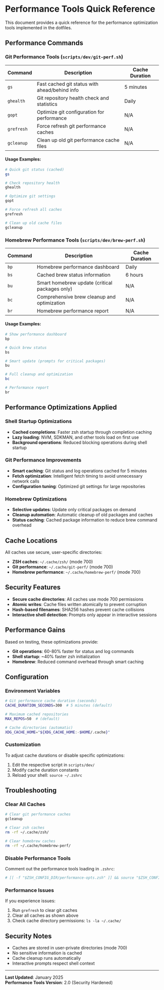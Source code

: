 # Performance Tools Quick Reference

This document provides a quick reference for the performance optimization tools implemented in the dotfiles.

## Performance Commands

### Git Performance Tools (`scripts/dev/git-perf.sh`)

| Command | Description | Cache Duration |
|---------|-------------|----------------|
| `gs` | Fast cached git status with ahead/behind info | 5 minutes |
| `ghealth` | Git repository health check and statistics | Daily |
| `gopt` | Optimize git configuration for performance | N/A |
| `grefresh` | Force refresh git performance caches | N/A |
| `gcleanup` | Clean up old git performance cache files | N/A |

#### Usage Examples:
```bash
# Quick git status (cached)
gs

# Check repository health
ghealth

# Optimize git settings
gopt

# Force refresh all caches
grefresh

# Clean up old cache files
gcleanup
```

### Homebrew Performance Tools (`scripts/dev/brew-perf.sh`)

| Command | Description | Cache Duration |
|---------|-------------|----------------|
| `bp` | Homebrew performance dashboard | Daily |
| `bs` | Cached brew status information | 6 hours |
| `bu` | Smart homebrew update (critical packages only) | N/A |
| `bc` | Comprehensive brew cleanup and optimization | N/A |
| `br` | Homebrew performance report | N/A |

#### Usage Examples:
```bash
# Show performance dashboard
bp

# Quick brew status
bs

# Smart update (prompts for critical packages)
bu

# Full cleanup and optimization
bc

# Performance report
br
```

## Performance Optimizations Applied

### Shell Startup Optimizations
- **Cached completions**: Faster zsh startup through completion caching
- **Lazy loading**: NVM, SDKMAN, and other tools load on first use
- **Background operations**: Reduced blocking operations during shell startup

### Git Performance Improvements
- **Smart caching**: Git status and log operations cached for 5 minutes
- **Fetch optimization**: Intelligent fetch timing to avoid unnecessary network calls
- **Configuration tuning**: Optimized git settings for large repositories

### Homebrew Optimizations
- **Selective updates**: Update only critical packages on demand
- **Cleanup automation**: Automatic cleanup of old packages and caches
- **Status caching**: Cached package information to reduce brew command overhead

## Cache Locations

All caches use secure, user-specific directories:

- **ZSH caches**: `~/.cache/zsh/` (mode 700)
- **Git performance**: `~/.cache/git-perf/` (mode 700)
- **Homebrew performance**: `~/.cache/homebrew-perf/` (mode 700)

## Security Features

- **Secure cache directories**: All caches use mode 700 permissions
- **Atomic writes**: Cache files written atomically to prevent corruption
- **Hash-based filenames**: SHA256 hashes prevent cache collisions
- **Interactive shell detection**: Prompts only appear in interactive sessions

## Performance Gains

Based on testing, these optimizations provide:

- **Git operations**: 60-80% faster for status and log commands
- **Shell startup**: ~40% faster zsh initialization
- **Homebrew**: Reduced command overhead through smart caching

## Configuration

### Environment Variables

```bash
# Git performance cache duration (seconds)
CACHE_DURATION_SECONDS=300  # 5 minutes (default)

# Maximum cached repositories
MAX_REPOS=50  # (default)

# Cache directories (automatic)
XDG_CACHE_HOME="${XDG_CACHE_HOME:-$HOME/.cache}"
```

### Customization

To adjust cache durations or disable specific optimizations:

1. Edit the respective script in `scripts/dev/`
2. Modify cache duration constants
3. Reload your shell: `source ~/.zshrc`

## Troubleshooting

### Clear All Caches
```bash
# Clear git performance caches
gcleanup

# Clear zsh caches
rm -rf ~/.cache/zsh/

# Clear homebrew caches
rm -rf ~/.cache/homebrew-perf/
```

### Disable Performance Tools
Comment out the performance tools loading in `.zshrc`:
```bash
# [[ -f "$ZSH_CONFIG_DIR/performance-opts.zsh" ]] && source "$ZSH_CONFIG_DIR/performance-opts.zsh"
```

### Performance Issues
If you experience issues:
1. Run `grefresh` to clear git caches
2. Clear all caches as shown above
3. Check cache directory permissions: `ls -la ~/.cache/`

## Security Notes

- Caches are stored in user-private directories (mode 700)
- No sensitive information is cached
- Cache cleanup runs automatically
- Interactive prompts respect shell context

---

**Last Updated**: January 2025  
**Performance Tools Version**: 2.0 (Security Hardened)